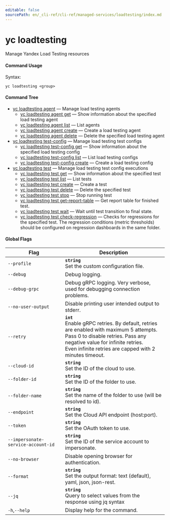 ```yaml
---
editable: false
sourcePath: en/_cli-ref/cli-ref/managed-services/loadtesting/index.md
---
```


# yc loadtesting

Manage Yandex Load Testing resources

#### Command Usage

Syntax: 

`yc loadtesting <group>`

#### Command Tree

- [yc loadtesting agent](agent/index.md) — Manage load testing agents
	- [yc loadtesting agent get](agent/get.md) — Show information about the specified load testing agent
	- [yc loadtesting agent list](agent/list.md) — List agents
	- [yc loadtesting agent create](agent/create.md) — Create a load testing agent
	- [yc loadtesting agent delete](agent/delete.md) — Delete the specified load testing agent
- [yc loadtesting test-config](test-config/index.md) — Manage load testing test configs
	- [yc loadtesting test-config get](test-config/get.md) — Show information about the specified load testing config
	- [yc loadtesting test-config list](test-config/list.md) — List load testing configs
	- [yc loadtesting test-config create](test-config/create.md) — Create a load testing config
- [yc loadtesting test](test/index.md) — Manage load testing test config executions
	- [yc loadtesting test get](test/get.md) — Show information about the specified test
	- [yc loadtesting test list](test/list.md) — List tests
	- [yc loadtesting test create](test/create.md) — Create a test
	- [yc loadtesting test delete](test/delete.md) — Delete the specified test
	- [yc loadtesting test stop](test/stop.md) — Stop running test
	- [yc loadtesting test get-report-table](test/get-report-table.md) — Get report table for finished test.
	- [yc loadtesting test wait](test/wait.md) — Wait until test transition to final state.
	- [yc loadtesting test check-regression](test/check-regression.md) — Checks for regressions for the specified test.
The regression conditions (metric thresholds) should be configured on regression dashboards in the same folder.

#### Global Flags

| Flag | Description |
|----|----|
|`--profile`|<b>`string`</b><br/>Set the custom configuration file.|
|`--debug`|Debug logging.|
|`--debug-grpc`|Debug gRPC logging. Very verbose, used for debugging connection problems.|
|`--no-user-output`|Disable printing user intended output to stderr.|
|`--retry`|<b>`int`</b><br/>Enable gRPC retries. By default, retries are enabled with maximum 5 attempts.<br/>Pass 0 to disable retries. Pass any negative value for infinite retries.<br/>Even infinite retries are capped with 2 minutes timeout.|
|`--cloud-id`|<b>`string`</b><br/>Set the ID of the cloud to use.|
|`--folder-id`|<b>`string`</b><br/>Set the ID of the folder to use.|
|`--folder-name`|<b>`string`</b><br/>Set the name of the folder to use (will be resolved to id).|
|`--endpoint`|<b>`string`</b><br/>Set the Cloud API endpoint (host:port).|
|`--token`|<b>`string`</b><br/>Set the OAuth token to use.|
|`--impersonate-service-account-id`|<b>`string`</b><br/>Set the ID of the service account to impersonate.|
|`--no-browser`|Disable opening browser for authentication.|
|`--format`|<b>`string`</b><br/>Set the output format: text (default), yaml, json, json-rest.|
|`--jq`|<b>`string`</b><br/>Query to select values from the response using jq syntax|
|`-h`,`--help`|Display help for the command.|
